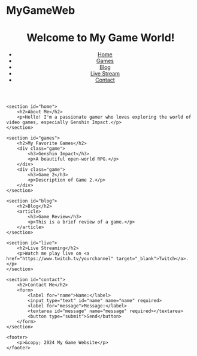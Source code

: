# MyGameWeb
<!DOCTYPE html>
<html lang="en">
<head>
    <meta charset="UTF-8">
    <meta name="viewport" content="width=device-width, initial-scale=1.0">
    <title>My Game Website</title>
    <link rel="stylesheet" href="styles.css">
</head>
<body>
    <header>
        <h1>Welcome to My Game World!</h1>
        <nav>
            <ul>
                <li><a href="#home">Home</a></li>
                <li><a href="#games">Games</a></li>
                <li><a href="#blog">Blog</a></li>
                <li><a href="#live">Live Stream</a></li>
                <li><a href="#contact">Contact</a></li>
            </ul>
        </nav>
    </header>

    <section id="home">
        <h2>About Me</h2>
        <p>Hello! I'm a passionate gamer who loves exploring the world of video games, especially Genshin Impact.</p>
    </section>

    <section id="games">
        <h2>My Favorite Games</h2>
        <div class="game">
            <h3>Genshin Impact</h3>
            <p>A beautiful open-world RPG.</p>
        </div>
        <div class="game">
            <h3>Game 2</h3>
            <p>Description of Game 2.</p>
        </div>
    </section>

    <section id="blog">
        <h2>Blog</h2>
        <article>
            <h3>Game Review</h3>
            <p>This is a brief review of a game.</p>
        </article>
    </section>

    <section id="live">
        <h2>Live Streaming</h2>
        <p>Watch me play live on <a href="https://www.twitch.tv/yourchannel" target="_blank">Twitch</a>.</p>
    </section>

    <section id="contact">
        <h2>Contact Me</h2>
        <form>
            <label for="name">Name:</label>
            <input type="text" id="name" name="name" required>
            <label for="message">Message:</label>
            <textarea id="message" name="message" required></textarea>
            <button type="submit">Send</button>
        </form>
    </section>

    <footer>
        <p>&copy; 2024 My Game Website</p>
    </footer>
</body>
</html>
